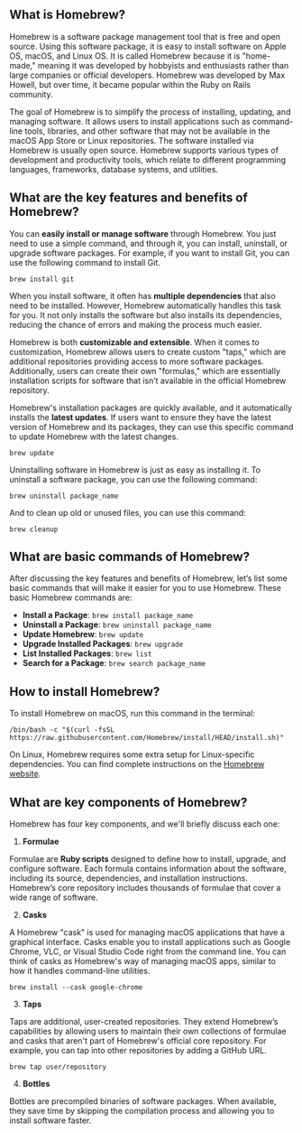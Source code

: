 ## What is Homebrew?

Homebrew is a software package management tool that is free and open source. Using this software package, it is easy to install software on Apple OS, macOS, and Linux OS. It is called Homebrew because it is "home-made," meaning it was developed by hobbyists and enthusiasts rather than large companies or official developers. Homebrew was developed by Max Howell, but over time, it became popular within the Ruby on Rails community.

The goal of Homebrew is to simplify the process of installing, updating, and managing software. It allows users to install applications such as command-line tools, libraries, and other software that may not be available in the macOS App Store or Linux repositories. The software installed via Homebrew is usually open source. Homebrew supports various types of development and productivity tools, which relate to different programming languages, frameworks, database systems, and utilities.

## What are the key features and benefits of Homebrew?

You can **easily install or manage software** through Homebrew. You just need to use a simple command, and through it, you can install, uninstall, or upgrade software packages. For example, if you want to install Git, you can use the following command to install Git.

```
brew install git
```

When you install software, it often has **multiple dependencies** that also need to be installed. However, Homebrew automatically handles this task for you. It not only installs the software but also installs its dependencies, reducing the chance of errors and making the process much easier.

Homebrew is both **customizable and extensible**. When it comes to customization, Homebrew allows users to create custom "taps," which are additional repositories providing access to more software packages. Additionally, users can create their own "formulas," which are essentially installation scripts for software that isn’t available in the official Homebrew repository.

Homebrew's installation packages are quickly available, and it automatically installs the **latest updates**. If users want to ensure they have the latest version of Homebrew and its packages, they can use this specific command to update Homebrew with the latest changes.

```
brew update
```

Uninstalling software in Homebrew is just as easy as installing it. To uninstall a software package, you can use the following command:

```
brew uninstall package_name
```

And to clean up old or unused files, you can use this command:

```
brew cleanup
```

## What are basic commands of Homebrew?

After discussing the key features and benefits of Homebrew, let’s list some basic commands that will make it easier for you to use Homebrew. These basic Homebrew commands are:

-   **Install a Package**: `brew install package_name`
-   **Uninstall a Package**: `brew uninstall package_name`
-   **Update Homebrew**: `brew update`
-   **Upgrade Installed Packages**: `brew upgrade`
-   **List Installed Packages**: `brew list`
-   **Search for a Package**: `brew search package_name`

## How to install Homebrew?

To install Homebrew on macOS, run this command in the terminal:

```
/bin/bash -c "$(curl -fsSL https://raw.githubusercontent.com/Homebrew/install/HEAD/install.sh)"
```

On Linux, Homebrew requires some extra setup for Linux-specific dependencies. You can find complete instructions on the [Homebrew website][1].

## What are key components of Homebrew?

Homebrew has four key components, and we'll briefly discuss each one:

1. **Formulae**

Formulae are **Ruby scripts** designed to define how to install, upgrade, and configure software. Each formula contains information about the software, including its source, dependencies, and installation instructions. Homebrew’s core repository includes thousands of formulae that cover a wide range of software.

2. **Casks**

A Homebrew "cask" is used for managing macOS applications that have a graphical interface. Casks enable you to install applications such as Google Chrome, VLC, or Visual Studio Code right from the command line. You can think of casks as Homebrew's way of managing macOS apps, similar to how it handles command-line utilities.

```
brew install --cask google-chrome
```

3. **Taps**

Taps are additional, user-created repositories. They extend Homebrew’s capabilities by allowing users to maintain their own collections of formulae and casks that aren't part of Homebrew's official core repository. For example, you can tap into other repositories by adding a GitHub URL.

```
brew tap user/repository
```

4. **Bottles**

Bottles are precompiled binaries of software packages. When available, they save time by skipping the compilation process and allowing you to install software faster.


[1]: https://brew.sh/
